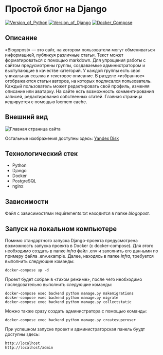 # Простой блог на Django
[![Version_of_Python](https://img.shields.io/badge/python-3.10-orange?style=flat&logo=python&logoColor=white)](#)
[![Version_of_Django](https://img.shields.io/badge/django-4.2-green?style=flat&logo=django&logoColor=white)](#)
[![Docker_Compose](https://img.shields.io/badge/docker-compose-blue?style=flat&logo=docker&logoColor=white)](#)
## Описание
«Blogopost» — это сайт, на котором пользователи могут обмениваться информацией, публикуя различные статьи. Текст может форматироваться с помощью markdown. Для упрощения работы с сайтом предусмотрены группы, создаваемые администратором и выступающие в качестве категорий. У каждой группы есть своя уникальная ссылка и текстовое описание. В разделе «избранное» отображаются статьи авторов, на которых подписался пользователь. Каждый пользователь может редактировать свой профиль, изменяя описание или аватарку. На сайте есть возможность комментирования записей, редактирования собственных статей. Главная страница кешируется с помощью locmem cache.

## Внешний вид
![Главная страница сайта](https://images2.imgbox.com/0f/ec/77loZVa2_o.png)

Остальные изображения доступны здесь: [Yandex Disk](https://disk.yandex.ru/d/I7yAlevdJAFy4w)

## Технологический стек
- Python
- Django
- Docker
- PostgreSQL
- nginx

## Зависимости
Файл с зависимостями requirements.txt находится в папке *blogopost*.

## Запуск на локальном компьютере
Помимо стандартного запуска Django-проекта предусмотрена возможность запуска проекта в Docker (с docker-compose). Для этого необходимо создать в папке *infra* файл .env и заполнить его данными по примеру файла .env.example. Далее, находясь в папке *infra*, требуется выполнить следующие команды:
```
docker-compose up -d
```
Проект будет собран в «тихом режиме», после чего необходимо последовательно выполнить следующие команды: 
```
docker-compose exec backend python manage.py makemigrations
docker-compose exec backend python manage.py migrate
docker-compose exec backend python manage.py collectstatic
```
Можно также сразу создать администратора с помощью команды:
```
docker-compose exec backend python manage.py createsuperuser
```
При успешном запуске проект и администраторская панель буудт доступны здесь:
```
http://localhost
http://localhost/admin
```

